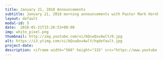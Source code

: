 ```yaml
---
title: January 21, 2018 Announcements
subtitle: January 21, 2018 morning announcements with Pastor Mark Hornback.
layout: default
modal-id: 5 
date:  2018-01-21T15:26:53+00:00
img: white_pixel.png
thumbnail: http://img.youtube.com/vi/bQcwQxvAwlY/0.jpg
alt: https://i3.ytimg.com/vi/bQcwQxvAwlY/hqdefault.jpg
project-date: 
description: <iframe width="560" height="315" src="https://www.youtube.com/embed/bQcwQxvAwlY" frameborder="0" allowfullscreen></iframe> 
---
```

